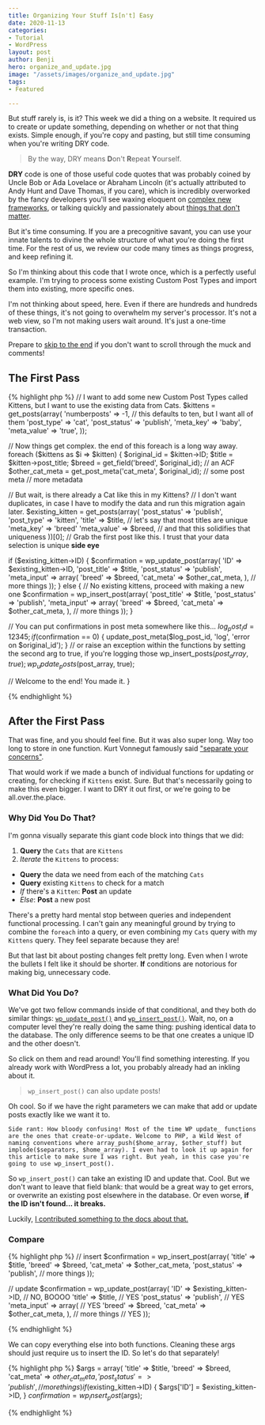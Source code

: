 ```yaml
---
title: Organizing Your Stuff Is[n't] Easy
date: 2020-11-13
categories:
- Tutorial
- WordPress
layout: post
author: Benji
hero: organize_and_update.jpg
image: "/assets/images/organize_and_update.jpg"
tags:
- Featured

---
```

But stuff rarely is, is it? This week we did a thing on a website. It required us to create or update something, depending on whether or not that thing exists. Simple enough, if you're copy and pasting, but still time consuming when you're writing DRY code.

> By the way, DRY means **D**on't **R**epeat **Y**ourself.

**DRY** code is one of those useful code quotes that was probably coined by Uncle Bob or Ada Lovelace or Abraham Lincoln (it's actually attributed to Andy Hunt and Dave Thomas, if you care), which is incredibly overworked by the fancy developers you'll see waxing eloquent on [complex new frameworks](https://www.youtube.com/watch?v=G6qOvbLngVs), or talking quickly and passionately about [things that don't matter](https://youtu.be/qGdYVslWJdQ?t=906).

But it's time consuming. If you are a precognitive savant, you can use your innate talents to divine the whole structure of what you're doing the first time. For the rest of us, we review our code many times as things progress, and keep refining it.

So I'm thinking about this code that I wrote once, which is a perfectly useful example. I'm trying to process some existing Custom Post Types and import them into existing, more specific ones.

I'm not thinking about speed, here. Even if there are hundreds and hundreds of these things, it's not going to overwhelm my server's processor. It's not a web view, so I'm not making users wait around. It's just a one-time transaction.

Prepare to [skip to the end](#after-the-first-pass) if you don't want to scroll through the muck and comments!

## The First Pass
{% highlight php %}
// I want to add some new Custom Post Types called Kittens, but I want to use the existing data from Cats.
$kittens = get_posts(array(
  'numberposts' => -1, // this defaults to ten, but I want all of them
  'post_type'   => 'cat',
  'post_status' => 'publish',
  'meta_key'    => 'baby',
  'meta_value'  => 'true',
));

// Now things get complex. the end of this foreach is a long way away.
foreach ($kittens as $i => $kitten) {
  $original_id = $kitten->ID;
  $title = $kitten->post_title;
  $breed = get_field('breed', $original_id); // an ACF
  $other_cat_meta = get_post_meta('cat_meta', $original_id); // some post meta
  // more metadata
  
  // But wait, is there already a Cat like this in my Kittens?
  // I don't want duplicates, in case I have to modify the data and run this migration again later.
  $existing_kitten = get_posts(array(
    'post_status' => 'publish',
    'post_type' => 'kitten',
    'title' => $title,   // let's say that most titles are unique
    'meta_key' => 'breed'
    'meta_value' => $breed, // and that this solidifies that uniqueness
  ))[0]; // Grab the first post like this. I trust that your data selection is unique **side eye**
  
  if ($existing_kitten->ID) {
  	$confirmation = wp_update_post(array(
      'ID' => $existing_kitten->ID,
      'post_title' => $title,
      'post_status' => 'publish',
      'meta_input' => array(
        'breed' => $breed,
        'cat_meta' => $other_cat_meta,
      ),
      // more things
    ));
  } else {
    // No existing kittens, proceed with making a new one
    $confirmation = wp_insert_post(array(
      'post_title' => $title,
      'post_status' => 'publish',
      'meta_input' => array(
        'breed' => $breed,
        'cat_meta' => $other_cat_meta,
      ),
      // more things
    ));
  }
  
  // You can put confirmations in post meta somewhere like this...
  $log_post_id = 12345;
  if ($confirmation == 0) { update_post_meta($log_post_id, 'log', 'error on $original_id'); }
  // or raise an exception within the functions by setting the second arg to true, if you're logging those
  wp_insert_posts($post_array, true);
  wp_update_posts($post_array, true);
  
  // Welcome to the end! You made it.
}

{% endhighlight %}

## After the First Pass
That was fine, and you should feel fine. But it was also super long. Way too long to store in one function. Kurt Vonnegut famously said <a href="https://en.wikipedia.org/wiki/Separation_of_concerns" target="_blank">"separate your concerns"</a>.

That would work if we made a bunch of individual functions for updating or creating, for checking if `Kittens` exist. Sure. But that's necessarily going to make this even bigger. I want to DRY it out first, or we're going to be all.over.the.place.

### Why Did You Do That?
I'm gonna visually separate this giant code block into things that we did:

1. **Query** the `Cats` that are `Kittens`
1. *Iterate* the `Kittens` to process:
  + **Query** the data we need from each of the matching `Cats`
  + **Query** existing `Kittens` to check for a match
  + *If* there's a `Kitten`: **Post** an update
  + *Else*: **Post** a new post

There's a pretty hard mental stop between queries and independent functional processing. I can't gain any meaningful ground by trying to combine the `foreach` into a query, or even combining my `Cats` query with my `Kittens` query. They feel separate because they are!

But that last bit about posting changes felt pretty long. Even when I wrote the bullets I felt like it should be shorter. **If** conditions are notorious for making big, unnecessary code.

### What Did You Do?
We've got two fellow commands inside of that conditional, and they both do similar things: <a href='https://developer.wordpress.org/reference/functions/wp_update_post/' target='_blank'><code class="highlighter-rouge">wp_update_post()</code></a> and <a href='https://developer.wordpress.org/reference/functions/wp_insert_post/' target='_blank'><code class="highlighter-rouge">wp_insert_post()</code></a>. Wait, no, on a computer level they're really doing the same thing: pushing identical data to the database. The only difference seems to be that one creates a unique ID and the other doesn't.

So click on them and read around! You'll find something interesting. If you already work with WordPress a lot, you probably already had an inkling about it.

> `wp_insert_post()` can also update posts!

Oh cool. So if we have the right parameters we can make that add or update posts exactly like we want it to.

```Side rant: How bloody confusing! Most of the time WP update_ functions are the ones that create-or-update. Welcome to PHP, a Wild West of naming conventions where array_push($home_array, $other_stuff) but implode($separators, $home_array). I even had to look it up again for this article to make sure I was right. But yeah, in this case you're going to use wp_insert_post().```

So `wp_insert_post()` can take an existing ID and update that. Cool. But we don't want to leave that field blank: that would be a great way to get errors, or overwrite an existing post elsewhere in the database. Or even worse, **if the ID isn't found... it breaks.**

Luckily, <a href='https://developer.wordpress.org/reference/functions/wp_insert_post/#comment-3682' target='_blank'>I contributed something to the docs about that.</a>

### Compare
{% highlight php %}
// insert
$confirmation = wp_insert_post(array(
  'title' => $title,
  'breed' => $breed,
  'cat_meta' => $other_cat_meta,
  'post_status' => 'publish',
  // more things
));

// update
$confirmation = wp_update_post(array(
  'ID' => $existing_kitten->ID,    // NO, BOOOO
  'title' => $title,               // YES
  'post_status' => 'publish',      // YES
  'meta_input' => array(           // YES
    'breed' => $breed,
    'cat_meta' => $other_cat_meta,
  ),
  // more things                   // YES
));

{% endhighlight %}

We can copy everything else into both functions. Cleaning these args should just require us to insert the ID. So let's do that separately!

{% highlight php %}
$args = array(
  'title' => $title,
  'breed' => $breed,
  'cat_meta' => $other_cat_meta,
  'post_status' => 'publish',
  // more things
)
if ($existing_kitten->ID) {
  $args['ID'] = $existing_kitten->ID,
}
$confirmation = wp_insert_post($args);

{% endhighlight %}
